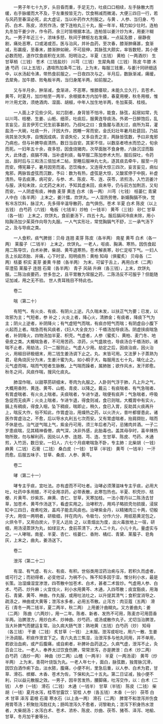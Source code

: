 <!-- { "loadSidebar": true } -->
　　一男子年七十九岁，头目昏而重，手足无力，吐痰口口相续，左手脉散大而缓，右手脉缓而大不及，于左重按皆无力，饮食稍减而微渴，大便三四日一行，若与风药至春深必死，此大虚证，当以补药作大剂服之。与黄 、人参、当归身、芍药、白术、陈皮，浓煎作汤，使下连柏丸三十丸，服一年半，精力如少壮时。连柏丸冬加干姜少许，作令药，余三时皆根据本法。连柏皆以姜汁炒为末，用姜汁糊丸。一男子年近三十，浓味多怒，秋间于髀枢左右发痛，一点延及膝 ，昼静夜剧，痛处恶寒，口或渴或否。医与治风，并补血药，至次春，膝渐肿痛甚，食渐减，形羸瘦，至春末，膝渐肿如碗，不可屈伸，其脉弦大颇实，率皆数短，其小便必数而短，遂作饮食痰积在太阴、阳明治之。半夏（五钱） 黄柏（一两酒炒） 生甘草梢（三钱） 苍术（三钱盐炒） 川芎（三钱） 生犀角屑（三钱） 陈皮 牛膝 木通 芍药（以上五钱），遇喧热加条芩二钱，上为末，每服三钱重，与姜汁同研细适中，以水汤起令沸，带热食前服之，一日夜四次与之，半月后，数脉渐减，痛缓，去犀角，加牛膝、败龟板半两，当归身尾半两，如前服之。

　　又与半月余，肿渐减，食渐进，不恶寒，惟膝痿软，未能久立久行，去苍术、黄芩，时夏月，加炒柏至一两半，余根据本方内加牛膝，春夏用梗，秋冬用根，惟叶汁用尤效，须绝酒肉、湿面、胡椒，中年人加生地半两，冬加茱萸、桂枝。

　　一人面上才见些少风，如刀刮者，身背皆不怕冷，能食，脉弦，起居如常，先以川芎、桔梗、生姜、山栀、细茶，吐痰后，服黄连导痰汤。外弟一日醉饱后，乱言妄见，且言伊芳亡兄生前事甚的。乃叔叱之曰：食鱼腥与酒太过，痰所为耳，灌盐汤一大碗，吐痰一升，汗因大作，困睡一宵而安。金氏妇壮年暑月赴筵回，乃姑询其坐次失序，自愧因成病，言语失伦，又多自责之言，两脉皆弦数，予曰非鬼邪乃病也，但与补脾导痰清热，数日当自安。其家不信，以数巫者喷水而恐之，旬余而死。一妇年五十余，夜多怒，因食烧猪肉，次早面胀不食身倦，六脉沉涩而豁大，此体虚，痰膈不降，当补虚利痰，每早服二陈加参术大剂，服后探吐，令药出，辰时后与三和汤三倍加术二帖，至睡后服神丸七丸，逐其痰去牵牛，服至一月而安。傅宪幕子，暑月因劳而渴，恣饮梅水，又连得大惊三四次，妄言妄见，病似鬼邪，两脉皆虚弦而沉数，予曰：数为有热，虚弦是大惊，又酸浆停于中脘，补虚清热，导去痰滞，病可安，与参、术、陈皮、芩、连、茯苓，浓煎汤，入竹沥姜汁与服，浃旬未效，众尤药之未对，予知其虚未回，痰未导，仍与前方加荆沥，又旬而安。一人阴虚有痰，神曲 麦芽 黄连 白术（各一两） 川芎（七钱） 栝蒌仁 青黛 人中白（各半两） 上末之，姜汁擂，炊饼丸。一人湿热劳倦，新婚胸膈不快，觉有冷冻饮料，脉涩大，先多得辛温导散药，血气俱伤。苍术 半夏 白术 陈皮（以上五钱） 白芍药（六钱） 龟板（七钱半）炒柏（一钱半） 黄芩（三钱） 砂仁 甘草（各一钱） 上末之，炊饼丸，食前姜汤下，四五十丸。服后膈间冷痰未除，用小陷胸汤加少茱萸作向导为丸服。一人气实形壮，常觉胸膈气不舒，三一承气汤下之，及与导痰之类。

　　一人食积，痰气脾弱：贝母 连翘 麦芽 陈皮（各半两） 南星 黄芩 白术（各一两） 莱菔子（二钱半） 上末之，炊饼丸。一老人，呕痰、胸满、寒热，因伤食起用二陈导饮，白术补脾，柴胡、黄芩退寒热，苍术解表寒，砂仁定呕下气。一妇人舌上长起浓胎、并痛，心下时坚，阳明痰热：黄柏 知母（俱蜜炙） 贝母各（二两）栝蒌 枳实 麦芽 姜黄 牛膝（各半两） 为末，可留于舌上，再用白术（二两） 荜澄茄 莱菔子 连翘 石膏（各半两） 青子 风硝 升麻（各三钱），上末，炊饼丸服。二陈治痰要药，世多忽之，且平胃散为常服之药，二陈汤反不可服乎？但能随证加减，用之无不验。 世人贵耳贱目不特此也。

　　卷二

　　喘（第二十）

　　有短气、有火炎、有痰、有阴火上逆。凡久喘未发，以扶正气为要；已发，以攻邪为主；气短者，参 补之；火炎上者，降心火，清肺金；有痰者，降痰下气为主；阴火上逆者，补阴降火；有气虚短气而喘，有痰亦短气而喘；有阴虚自小腹下火起而上者。喘急而有风痰者，《妇人大全良方》：千缗汤加导痰汤。阴虚挟痰喘急者，补阴降火，四物汤加半夏、枳壳。气虚者，人参（蜜炙）、黄柏、麦门冬、地骨皮之类。大概喘急者，不可用苦药、凉药，火气盛故也，导痰汤合千缗汤妙。诸喘不止者，用劫法，只一二服则止。气虚人少用。劫定之后，因痰治痰，因火治火，用椒目研极细末，用二钱生姜汤调下止之。丸、末皆可用。又法萝卜子蒸熟为君，皂角烧灰分为末，生姜汁蜜为丸，如小桐子大，每服用五七十丸，噙化止之。元气虚而喘，喘而气短者生脉散。上气喘而躁者，属肺胀；欲作风水，发汗即愈。秋冬之间，风痰作喘，搜风化痰丸。

　　肺湿作喘，以甜葶苈研细末，枣肉为丸服之。人卧则气浮于肺，凡上升之气，大概用香附、黄连、黄芩、山栀、青皮、以降之。戴云：有痰喘者、有气急喘者、有胃虚喘者、有火炎上喘者。夫痰喘者，乍进乍退，喘便有痰声；气急喘者，呼吸急促而无痰声；火炎上喘者，乍进乍退，得食则减，食已则喘，大概胃中有实火，膈上有稠痰，得食入咽，坠下稠痰，喘即止，稍久，食已入胃，反助其火痰再升上，喘反大作，俗不知此，作胃虚治，用燥热之药，以火济火，昔叶都督患此，诸医作胃虚治之，不愈，后以导水丸利五七次而安。又有胃虚喘者，抬肩撷肚，喘而不休是也。治气逆气喘上气，紫金丹可用，须三年后者乃可，忌猪肉并酒。一子二岁患痰喘，见其精神昏倦，病气深，决非外感，此胎毒也。盖其母孕时，喜辛辣热物所致，勿与解利药，因处以人参、连翘、芎、连、生甘草、陈皮、芍药、木通煎，入竹沥，数日安。一妇人，六七个月痰嗽喘急不卧，专主肺：北柴胡（一钱） 麻黄（二钱） 石膏（二钱） 桑白皮（一钱） 甘草（半钱） 黄芩（一钱半） 一汗而愈。后服五味子、甘草、桑皮、人参、黄芩。

　　卷二

　　哮（第二十一）

　　哮专主乎痰，宜吐法。亦有虚而不可吐者。治哮必须薄滋味专主乎痰，必用大吐，吐药中多用醋，不可全用凉药，必带表散，此寒包热也。半夏、枳壳炒、桔梗、片黄芩、炒紫苏、麻黄、杏仁、甘草，天寒加桂。一法小胃丹以二陈汤去甘草，加苍术、黄芩作汤送下，看虚实用之。治哮积方，用鸡子略损壳勿损膜，浸尿缸中三四日，夜煮吃效，盖鸡子能去风痰也。治哮紫金丹，以精猪肉三十两，切骰子大，用信一两明者，研极细，拌在肉内，令极匀，分作六分，用纸筋黄泥包之，火烘令干，又用白炭火，于无人远处 之，以青烟出为度，出火毒放地上一宿，研细，用汤浸蒸饼为丸，如绿豆大，食前茶清下，大人二十丸，小儿十丸，量虚实与之。一人哮喘，南星、半夏、杏仁、栝蒌仁、香附、橘红、青黛、莱菔子、皂角灰，上末之，曲丸，姜汤送下。

　　卷二

　　泄泻（第二十二）

　　有湿、有气虚、有火、有痰、有积。世俗类用涩药治痢与泻，若积久而虚者，或可行之；而初得者，必变他证，为祸不小。殊不知多因于湿，惟分利小水，最是长策。治湿燥湿宜渗泄，四苓散中加苍术、白术，甚者二术皆炒。气虚用人参、白术、芍药、炒升麻；火宜伐火，利小水用黄芩、木通，入四苓散；痰宜豁痰，用海石、青黛、黄芩、神曲，作丸服，或用吐法吐之，以升提其清气；食积宜消导之、疏涤之，神曲或大黄等；泄泻水多者，必用五苓散。止泻方：肉豆蔻（五两） 滑石（青冬一两二钱半，夏二两半，秋二两） 上用姜汁曲糊丸。又方姜曲丸：姜（二两） 陈曲（六两炒），用一二年。陈者、新者、发热不可用，陈麦亦可用茴香半两。治脾泄方，用炒白术、炒神曲、炒芍药，或汤或散作丸子。尤切当治脾泄，当大补脾气而健运复常。治久病大肠气泄：熟地黄（五钱）白芍药（炒） 知母（各三钱） 干姜（二钱） 炙甘草（一钱） 上末服。泄泻或呕吐，用六一散、生姜汁汤调服。积痰作泄宜下之。青六丸去三焦湿，治泄泻多与他丸同用，并不单用，若欲治血痢，或产后腹痛，或自痢者，补脾补血药送之。久病气虚，泄泻不止，灸百会三壮。一老人，奉养太过饮食伤脾，常常泄泻，亦是脾泄：白术（炒二两） 白芍药（酒炒一两） 神曲（炒二两）山楂（一两半） 半夏（一两汤浸） 黄芩（炒半两） 上为末，青荷叶烧饭为丸。一老人年七十，面白，脉弦数，独胃脉沉滑，因饮白酒作痢下血，淡水脓，腹痛，小便不利，里急后重，以人参、白术为君，甘草、滑石、槟榔、木香、苍术为佐，下保和丸二十五丸。第二日证减，独小便不利，只以益元散服之效。一男子，因辛苦发热，腰脚痛，吐泻交作，以：白术（二钱） 人参（一钱） 滑石（二钱） 木通（一钱半） 甘草（半钱） 陈皮（二钱） 柴胡（一钱）夏月水泻，桂苓甘露饮：官桂 人参（各五钱） 木香（一分） 茯苓 白术 甘草 泽泻 葛根 石膏 寒水石（以上各一两） 滑石（二两） 脾胃不和泄泻并伤食用胃苓汤；积聚肚泻胜红丸；肠鸣泄泻久不愈者，诃黎勒丸；泄泻下积身热水泄者，大柴胡汤；水泻白术、苍术、浓朴、陈皮、炒曲、茯苓、猪苓、泽泻、地榆、甘草，冬月加干姜等分。

